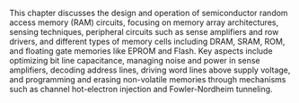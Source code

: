 This chapter discusses the design and operation of semiconductor random access memory (RAM) circuits, focusing on memory array architectures, sensing techniques, peripheral circuits such as sense amplifiers and row drivers, and different types of memory cells including DRAM, SRAM, ROM, and floating gate memories like EPROM and Flash. Key aspects include optimizing bit line capacitance, managing noise and power in sense amplifiers, decoding address lines, driving word lines above supply voltage, and programming and erasing non-volatile memories through mechanisms such as channel hot-electron injection and Fowler-Nordheim tunneling.
